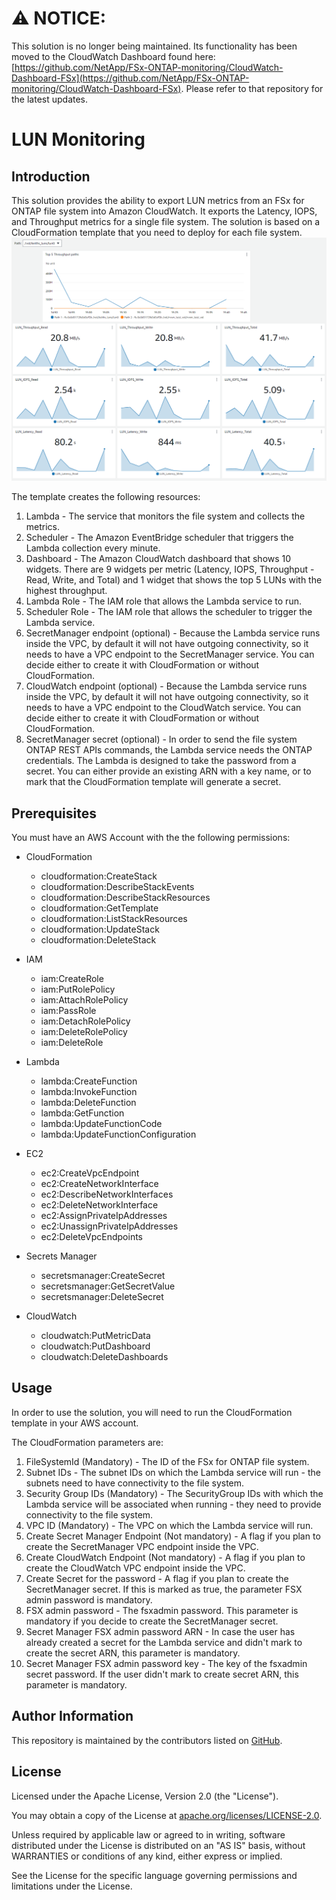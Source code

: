 # :warning: **NOTICE:**

This solution is no longer being maintained. Its functionality has been moved to the CloudWatch Dashboard found here:
[https://github.com/NetApp/FSx-ONTAP-monitoring/CloudWatch-Dashboard-FSx](https://github.com/NetApp/FSx-ONTAP-monitoring/CloudWatch-Dashboard-FSx).
Please refer to that repository for the latest updates.

# LUN Monitoring

## Introduction

This solution provides the ability to export LUN metrics from an FSx for ONTAP file system into Amazon CloudWatch. It exports the Latency, IOPS, and Throughput metrics for a single file system.
The solution is based on a CloudFormation template that you need to deploy for each file system.
![Screenshot](images/LUN-Monitoring-Dashboard.png)

The template creates the following resources:

1. Lambda - The service that monitors the file system and collects the metrics.
2. Scheduler - The Amazon EventBridge scheduler that triggers the Lambda collection every minute.
3. Dashboard - The Amazon CloudWatch dashboard that shows 10 widgets. There are 9 widgets per metric (Latency, IOPS, Throughput - Read, Write, and Total) and 1 widget that shows the top 5 LUNs with the highest throughput.
4. Lambda Role - The IAM role that allows the Lambda service to run.
5. Scheduler Role - The IAM role that allows the scheduler to trigger the Lambda service.
6. SecretManager endpoint (optional) - Because the Lambda service runs inside the VPC, by default it will not have outgoing connectivity, so it needs to have a VPC endpoint to the SecretManager service. You can decide either to create it with CloudFormation or without CloudFormation.
7. CloudWatch endpoint (optional) - Because the Lambda service runs inside the VPC, by default it will not have outgoing connectivity, so it needs to have a VPC endpoint to the CloudWatch service. You can decide either to create it with CloudFormation or without CloudFormation.
8. SecretManager secret (optional) - In order to send the file system ONTAP REST APIs commands, the Lambda service needs the ONTAP credentials. The Lambda is designed to take the password from a secret. You can either provide an existing ARN with a key name, or to mark that the CloudFormation template will generate a secret.

## Prerequisites

You must have an AWS Account with the the following permissions:

- CloudFormation
    - cloudformation:CreateStack
    - cloudformation:DescribeStackEvents
    - cloudformation:DescribeStackResources
    - cloudformation:GetTemplate
    - cloudformation:ListStackResources
    - cloudformation:UpdateStack
    - cloudformation:DeleteStack

- IAM
    - iam:CreateRole
    - iam:PutRolePolicy
    - iam:AttachRolePolicy
    - iam:PassRole
    - iam:DetachRolePolicy
    - iam:DeleteRolePolicy
    - iam:DeleteRole

- Lambda
    - lambda:CreateFunction
    - lambda:InvokeFunction
    - lambda:DeleteFunction
    - lambda:GetFunction
    - lambda:UpdateFunctionCode
    - lambda:UpdateFunctionConfiguration

- EC2
    - ec2:CreateVpcEndpoint
    - ec2:CreateNetworkInterface
    - ec2:DescribeNetworkInterfaces
    - ec2:DeleteNetworkInterface
    - ec2:AssignPrivateIpAddresses
    - ec2:UnassignPrivateIpAddresses
    - ec2:DeleteVpcEndpoints

- Secrets Manager
    - secretsmanager:CreateSecret
    - secretsmanager:GetSecretValue
    - secretsmanager:DeleteSecret

- CloudWatch
    - cloudwatch:PutMetricData
    - cloudwatch:PutDashboard
    - cloudwatch:DeleteDashboards

## Usage

In order to use the solution, you will need to run the CloudFormation template in your AWS account.

The CloudFormation parameters are:

1. FileSystemId (Mandatory) - The ID of the FSx for ONTAP file system.
2. Subnet IDs - The subnet IDs on which the Lambda service will run - the subnets need to have connectivity to the file system.
3. Security Group IDs (Mandatory) - The SecurityGroup IDs with which the Lambda service will be associated when running - they need to provide connectivity to the file system.
4. VPC ID (Mandatory) - The VPC on which the Lambda service will run.
5. Create Secret Manager Endpoint (Not mandatory) - A flag if you plan to create the SecretManager VPC endpoint inside the VPC.
6. Create CloudWatch Endpoint (Not mandatory) - A flag if you plan to create the CloudWatch VPC endpoint inside the VPC.
7. Create Secret for the password - A flag if you plan to create the SecretManager secret. If this is marked as true, the parameter FSX admin password is mandatory.
8. FSX admin password - The fsxadmin password. This parameter is mandatory if you decide to create the SecretManager secret.
9. Secret Manager FSX admin password ARN - In case the user has already created a secret for the Lambda service and didn't mark to create the secret ARN, this parameter is mandatory.
10. Secret Manager FSX admin password key - The key of the fsxadmin secret password. If the user didn't mark to create secret ARN, this parameter is mandatory.

## Author Information

This repository is maintained by the contributors listed on [GitHub](https://github.com/NetApp/FSx-ONTAP-samples-scripts/graphs/contributors).

## License

Licensed under the Apache License, Version 2.0 (the "License").

You may obtain a copy of the License at [apache.org/licenses/LICENSE-2.0](http://www.apache.org/licenses/LICENSE-2.0).

Unless required by applicable law or agreed to in writing, software distributed under the License is distributed on an "AS IS" basis, without WARRANTIES or conditions of any kind, either express or implied.

See the License for the specific language governing permissions and limitations under the License.
